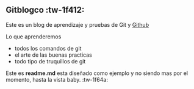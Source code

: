 ## Gitblogco :tw-1f412:
Este es un blog de aprendizaje y pruebas de Git y [Github](http://github.com "Github")

Lo que aprenderemos
- todos los comandos de git
- el arte de las buenas practicas
- todo tipo de truquillos de git

Este es **readme.md** esta diseñado como ejemplo y no siendo mas por el momento, hasta la vista baby. :tw-1f64a: